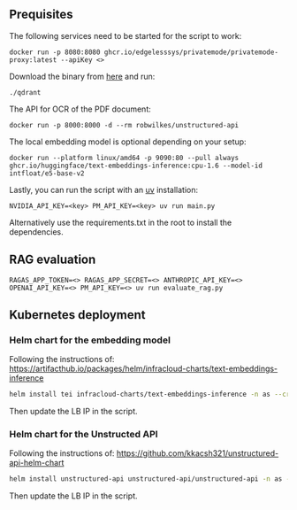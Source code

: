 ## Prequisites

The following services need to be started for the script to work:

```
docker run -p 8080:8080 ghcr.io/edgelesssys/privatemode/privatemode-proxy:latest --apiKey <>
```

Download the binary from [here](https://github.com/qdrant/qdrant/releases) and run:

```
./qdrant
```

The API for OCR of the PDF document:

```
docker run -p 8000:8000 -d --rm robwilkes/unstructured-api
```

The local embedding model is optional depending on your setup:

```
docker run --platform linux/amd64 -p 9090:80 --pull always ghcr.io/huggingface/text-embeddings-inference:cpu-1.6 --model-id intfloat/e5-base-v2
```

Lastly, you can run the script with an [uv](https://github.com/astral-sh/uv) installation:

```
NVIDIA_API_KEY=<key> PM_API_KEY=<key> uv run main.py
```

Alternatively use the requirements.txt in the root to install the dependencies.

## RAG evaluation

```
RAGAS_APP_TOKEN=<> RAGAS_APP_SECRET=<> ANTHROPIC_API_KEY=<> OPENAI_API_KEY=<> PM_API_KEY=<> uv run evaluate_rag.py
```

## Kubernetes deployment

### Helm chart for the embedding model

Following the instructions of:
https://artifacthub.io/packages/helm/infracloud-charts/text-embeddings-inference

```bash
helm install tei infracloud-charts/text-embeddings-inference -n as --create-namespace -f embedding.yaml
```

Then update the LB IP in the script.

### Helm chart for the Unstructed API

Following the instructions of:
https://github.com/kkacsh321/unstructured-api-helm-chart


```bash
helm install unstructured-api unstructured-api/unstructured-api -n as --create-namespace -f unstructured.yaml
```

Then update the LB IP in the script.